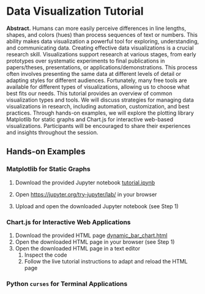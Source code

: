 # Data Visualization Tutorial

**Abstract.** Humans can more easily perceive differences in line lengths, shapes, and colors (hues) than process sequences of text or numbers. This ability makes data visualization a powerful tool for exploring, understanding, and communicating data. Creating effective data visualizations is a crucial research skill. Visualizations support research at various stages, from early prototypes over systematic experiments to final publications in papers/theses, presentations, or applications/demonstrations. This process often involves presenting the same data at different levels of detail or adapting styles for different audiences. Fortunately, many free tools are available for different types of visualizations, allowing us to choose what best fits our needs. This tutorial provides an overview of common visualization types and tools. We will discuss strategies for managing data visualizations in research, including automation, customization, and best practices. Through hands-on examples, we will explore the plotting library Matplotlib for static graphs and Chart.js for interactive web-based visualizations. Participants will be encouraged to share their experiences and insights throughout the session.

## Hands-on Examples

### Matplotlib for Static Graphs

1. Download the provided Jupyter notebook [tutorial.ipynb](https://github.com/klauck/data_visualization_tutorial/blob/main/1_matplotlib/tutorial.ipynb)

2. Open https://jupyter.org/try-jupyter/lab/ in your browser

3. Upload and open the downloaded Jupyter notebook (see Step 1)


### Chart.js for Interactive Web Applications

1. Download the provided HTML page [dynamic_bar_chart.html](https://github.com/klauck/data_visualization_tutorial/blob/main/2_chart_js/dynamic_bar_chart.html)
2. Open the downloaded HTML page in your browser (see Step 1)
3. Open the downloaded HTML page in a text editor
   1. Inspect the code
   2. Follow the live tutorial instructions to adapt and reload the HTML page 

### Python `curses` for Terminal Applications

